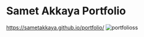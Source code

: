 # Samet Akkaya Portfolio
https://sametakkaya.github.io/portfolio/
![portfolioss](https://user-images.githubusercontent.com/102583793/198545295-816f5af6-ea87-45e2-aadc-1079569ef6f3.png)
